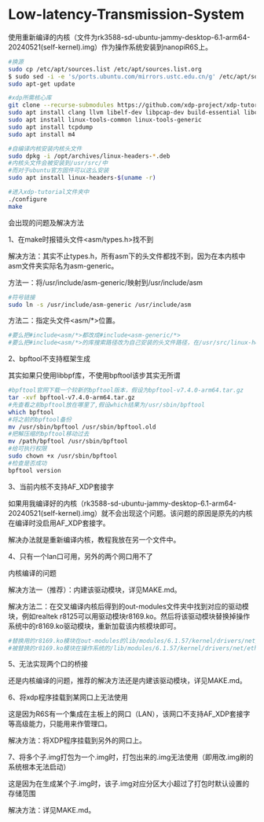 # Low-latency-Transmission-System

使用重新编译的内核（文件为rk3588-sd-ubuntu-jammy-desktop-6.1-arm64-20240521(self-kernel).img）作为操作系统安装到nanopiR6S上。

```bash
#换源
sudo cp /etc/apt/sources.list /etc/apt/sources.list.org
$ sudo sed -i -e 's/ports.ubuntu.com/mirrors.ustc.edu.cn/g' /etc/apt/sources.list
sudo apt-get update

#xdp所需核心库
git clone --recurse-submodules https://github.com/xdp-project/xdp-tutorial.git 
sudo apt install clang llvm libelf-dev libpcap-dev build-essential libc6-dev
sudo apt install linux-tools-common linux-tools-generic
sudo apt install tcpdump
sudo apt install m4

#自编译内核安装内核头文件
sudo dpkg -i /opt/archives/linux-headers-*.deb
#内核头文件会被安装到/usr/src/中
#而对于ubuntu官方固件可以这么安装
sudo apt install linux-headers-$(uname -r)

#进入xdp-tutorial文件夹中
./configure
make
```

会出现的问题及解决方法

1、在make时报错头文件<asm/types.h>找不到

解决方法：其实不止types.h，所有asm下的头文件都找不到，因为在本内核中asm文件夹实际名为asm-generic。

方法一：将/usr/include/asm-generic/映射到/usr/include/asm

```bash
#符号链接
sudo ln -s /usr/include/asm-generic /usr/include/asm
```

方法二：指定头文件<asm/*>位置。

```bash
#要么把#include<asm/*>都改成#include<asm-generic/*>
#要么把#include<asm/*>的库搜索路径改为自己安装的头文件路径，在/usr/src/linux-headers-*/arch/arm64/include下有这个asm文件
```

2、bpftool不支持框架生成

其实如果只使用libbpf库，不使用bpftool该步其实无所谓

```bash
#bpftool官网下载一个较新的bpftool版本，假设为bpftool-v7.4.0-arm64.tar.gz
tar -xvf bpftool-v7.4.0-arm64.tar.gz
#先查看之前bpftool放在哪里了,假设which结果为/usr/sbin/bpftool
which bpftool
#将之前的bpftool备份
mv /usr/sbin/bpftool /usr/sbin/bpftool.old
#把解压缩的bpftool移动过去
mv /path/bpftool /usr/sbin/bpftool
#给可执行权限
sudo chown +x /usr/sbin/bpftool
#检查是否成功
bpftool version
```

3、当前内核不支持AF_XDP套接字

如果用我编译好的内核（rk3588-sd-ubuntu-jammy-desktop-6.1-arm64-20240521(self-kernel).img）就不会出现这个问题。该问题的原因是原先的内核在编译时没启用AF_XDP套接字。

解决办法就是重新编译内核，教程我放在另一个文件中。

4、只有一个lan口可用，另外的两个网口用不了

内核编译的问题

解决方法一（推荐）：内建该驱动模块，详见MAKE.md。

解决方法二：在交叉编译内核后得到的out-modules文件夹中找到对应的驱动模块，例如realtek r8125可以用驱动模块r8169.ko。然后将该驱动模块替换掉操作系统中的r8169.ko驱动模块，重新加载该内核模块即可。

```bash
#替换用的r8169.ko模块在out-modules的lib/modules/6.1.57/kernel/drivers/net/ethernet/realtek下
#被替换的r8169.ko模块在操作系统的/lib/modules/6.1.57/kernel/drivers/net/ethernet/realtek下
```

5、无法实现两个口的桥接

还是内核编译的问题，推荐的解决方法还是内建该驱动模块，详见MAKE.md。

6、将xdp程序挂载到某网口上无法使用

这是因为R6S有一个集成在主板上的网口（LAN），该网口不支持AF_XDP套接字等高级能力，只能用来作管理口。

解决方法：将XDP程序挂载到另外的网口上。

7、将多个子.img打包为一个.img时，打包出来的.img无法使用（即用改.img刷的系统根本无法启动）

这是因为在生成某个子.img时，该子.img对应分区大小超过了打包时默认设置的存储范围

解决方法：详见MAKE.md。